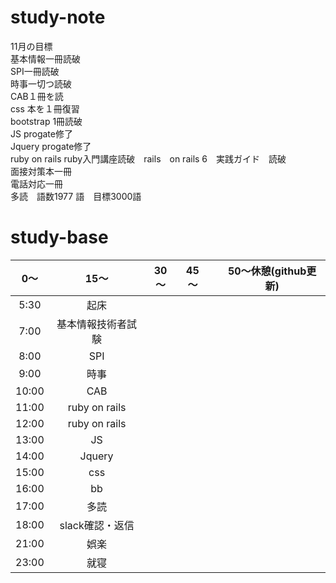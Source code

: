 # study-note
11月の目標　<br>
基本情報一冊読破<br>
SPI一冊読破<br>
時事一切つ読破<br>
CAB１冊を読<br>
css 本を１冊復習<br>
bootstrap 1冊読破<br>
JS progate修了<br>
Jquery progate修了<br>
ruby on rails ruby入門講座読破　rails　on rails 6　実践ガイド　読破<br>
面接対策本一冊<br>
電話対応一冊<br>
多読　語数1977 語　目標3000語

# study-base
|	0～|	15～|	30～|	45～|	|   50～休憩(github更新)    |
|:--:|:--:|:--:|:--:|:--:|:--:|
|5:30	|起床|
|7:00	|基本情報技術者試験|
|8:00	|	SPI|
|9:00	|時事|
|10:00	|CAB|
|11:00	|ruby on rails|
|12:00	|ruby on rails|
|13:00	|JS|
|14:00	|Jquery|
|15:00	|css|
|16:00	|bb|
|17:00	|多読|
|18:00	|slack確認・返信|
|21:00  |娯楽|
|23:00	|就寝|
